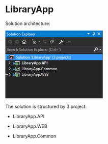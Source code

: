 # LibraryApp

Solution architecture: 

![](./docs/images/solution_architecture.jpg)

The solution is structured by 3 project:

* LibraryApp.API 
+ LibraryApp.WEB
- LibraryApp.Common